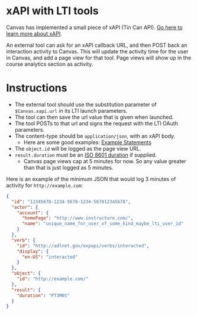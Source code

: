 xAPI with LTI tools
===================

Canvas has implemented a small piece of xAPI (Tin Can API).
<a href="http://www.adlnet.gov/tla/experience-api/">Go here to learn more about xAPI</a>.

An external tool can ask for an xAPI callback URL, and then POST back an interaction
activity to Canvas. This will update the activity time for the user in Canvas, and add a
page view for that tool. Page views will show up in the course analytics section as activity.


Instructions
=============

 * The external tool should use the substitution parameter of `$Canvas.xapi.url` in its LTI launch parameters.
 * The tool can then save the url value that is given when launched.
 * The tool POSTs to that url and signs the request with the LTI OAuth parameters.
 * The content-type should be `application/json`, with an xAPI body.
   * Here are some good examples: <a href="https://github.com/adlnet/xAPI-Spec/blob/master/xAPI.md#AppendixA">Example Statements</a>
 * The `object.id` will be logged as the page view URL.
 * `result.duration` must be an <a href="http://en.wikipedia.org/wiki/ISO_8601#Durations">ISO 8601 duration</a> if supplied.
   * Canvas page views cap at 5 minutes for now. So any value greater than that is just logged as 5 minutes.

Here is an example of the minimum JSON that would log 3 minutes of activity for `http://example.com`:

```json
{
  "id": "12345678-1234-5678-1234-567812345678",
  "actor": {
    "account": {
      "homePage": "http://www.instructure.com/",
      "name": "unique_name_for_user_of_some_kind_maybe_lti_user_id"
    }
  },
  "verb": {
    "id": "http://adlnet.gov/expapi/verbs/interacted",
    "display": {
      "en-US": "interacted"
    }
  },
  "object": {
    "id": "http://example.com/"
  },
  "result": {
    "duration": "PT3M0S"
  }
}
```

